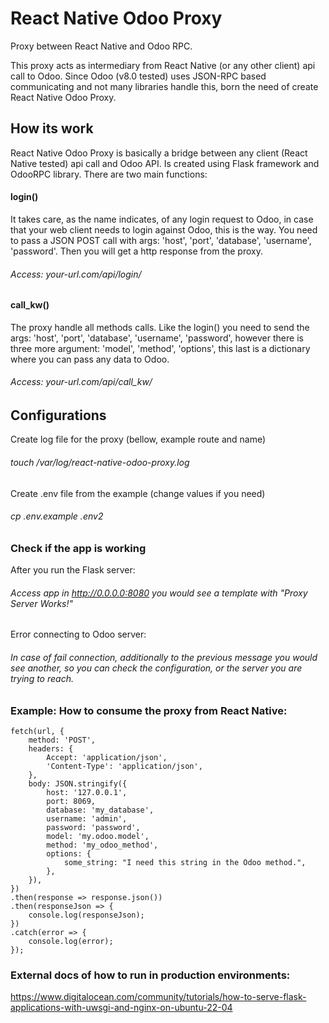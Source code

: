 # React Native Odoo Proxy
Proxy between React Native and Odoo RPC.

This proxy acts as intermediary from React Native (or any other client) api call to Odoo. 
Since Odoo (v8.0 tested) uses JSON-RPC based communicating and not many libraries handle this, 
born the need of create React Native Odoo Proxy. 

## How its work

React Native Odoo Proxy is basically a bridge between any client (React Native tested) api call and Odoo API. 
Is created using Flask framework and OdooRPC library. There are two main functions:

#### login()

It takes care, as the name indicates, of any login request to Odoo, in case that your web client needs to login against 
Odoo, this is the way. You need to pass a JSON POST call with args: 'host', 'port', 'database', 'username', 'password'. 
Then you will get a http response from the proxy.

###### Access: your-url.com/api/login/

#### call_kw()

The proxy handle all methods calls. Like the login() you need to send the args: 'host', 'port', 'database', 'username', 'password',
however there is three more argument: 'model', 'method', 'options', this last is a dictionary where you can pass any data
to Odoo.

###### Access: your-url.com/api/call_kw/

## Configurations

Create log file for the proxy (bellow, example route and name)
###### touch /var/log/react-native-odoo-proxy.log

Create .env file from the example (change values if you need)
###### cp .env.example .env2

### Check if the app is working

After you run the Flask server:
###### Access app in http://0.0.0.0:8080 you would see a template with "Proxy Server Works!"
Error connecting to Odoo server:
###### In case of fail connection, additionally to the previous message you would see another, so you can check the configuration, or the server you are trying to reach.  

### Example: How to consume the proxy from React Native:

```
fetch(url, {
    method: 'POST',
    headers: {
        Accept: 'application/json',
        'Content-Type': 'application/json',
    },
    body: JSON.stringify({
        host: '127.0.0.1',
        port: 8069,
        database: 'my_database',
        username: 'admin',
        password: 'password',
        model: 'my.odoo.model',
        method: 'my_odoo_method',
        options: {
            some_string: "I need this string in the Odoo method.",
        },
    }),
})
.then(response => response.json())
.then(responseJson => {
    console.log(responseJson);
})
.catch(error => {
    console.log(error);
});
```

### External docs of how to run in production environments:

https://www.digitalocean.com/community/tutorials/how-to-serve-flask-applications-with-uwsgi-and-nginx-on-ubuntu-22-04
